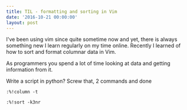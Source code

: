 ```yaml
---
title: TIL - formatting and sorting in Vim
date: '2016-10-21 00:00:00'
layout: post
---
```


I've been using vim since quite sometime now and yet, there is always something
new I learn regularly on my time online. Recently I learned of how to sort and
format columnar data in Vim.

As programmers you spend a lot of time looking at data and getting information
from it.

Write a script in python? Screw that, 2 commands and done

```
:%!column -t
```

```
:%!sort -k3nr
```
